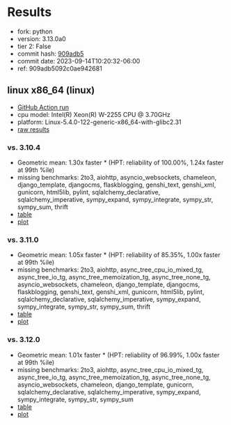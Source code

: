# Results

- fork: python
- version: 3.13.0a0
- tier 2: False
- commit hash: [909adb5](https://github.com/python/cpython/commit/909adb5)
- commit date: 2023-09-14T10:20:32-06:00
- ref: 909adb5092c0ae942681

## linux x86_64 (linux)

- [GitHub Action run](https://github.com/faster-cpython/benchmarking/actions/runs/6203407454)
- cpu model: Intel(R) Xeon(R) W-2255 CPU @ 3.70GHz
- platform: Linux-5.4.0-122-generic-x86_64-with-glibc2.31
- [raw results](bm-20230914-linux-x86_64-python-909adb5092c0ae942681-3.13.0a0-909adb5.json)

### vs. 3.10.4

- Geometric mean: 1.30x faster \* (HPT: reliability of 100.00%, 1.24x faster at 99th %ile)
- missing benchmarks: 2to3, aiohttp, asyncio_websockets, chameleon, django_template, djangocms, flaskblogging, genshi_text, genshi_xml, gunicorn, html5lib, pylint, sqlalchemy_declarative, sqlalchemy_imperative, sympy_expand, sympy_integrate, sympy_str, sympy_sum, thrift
- [table](bm-20230914-linux-x86_64-python-909adb5092c0ae942681-3.13.0a0-909adb5-vs-3.10.4.md)
- [plot](bm-20230914-linux-x86_64-python-909adb5092c0ae942681-3.13.0a0-909adb5-vs-3.10.4.png)

### vs. 3.11.0

- Geometric mean: 1.05x faster \* (HPT: reliability of 85.35%, 1.00x faster at 99th %ile)
- missing benchmarks: 2to3, aiohttp, async_tree_cpu_io_mixed_tg, async_tree_io_tg, async_tree_memoization_tg, async_tree_none_tg, asyncio_websockets, chameleon, django_template, djangocms, flaskblogging, genshi_text, genshi_xml, gunicorn, html5lib, pylint, sqlalchemy_declarative, sqlalchemy_imperative, sympy_expand, sympy_integrate, sympy_str, sympy_sum, thrift
- [table](bm-20230914-linux-x86_64-python-909adb5092c0ae942681-3.13.0a0-909adb5-vs-3.11.0.md)
- [plot](bm-20230914-linux-x86_64-python-909adb5092c0ae942681-3.13.0a0-909adb5-vs-3.11.0.png)

### vs. 3.12.0

- Geometric mean: 1.01x faster \* (HPT: reliability of 96.99%, 1.00x faster at 99th %ile)
- missing benchmarks: 2to3, aiohttp, async_tree_cpu_io_mixed_tg, async_tree_io_tg, async_tree_memoization_tg, async_tree_none_tg, asyncio_websockets, chameleon, django_template, gunicorn, sqlalchemy_declarative, sqlalchemy_imperative, sympy_expand, sympy_integrate, sympy_str, sympy_sum
- [table](bm-20230914-linux-x86_64-python-909adb5092c0ae942681-3.13.0a0-909adb5-vs-3.12.0.md)
- [plot](bm-20230914-linux-x86_64-python-909adb5092c0ae942681-3.13.0a0-909adb5-vs-3.12.0.png)

